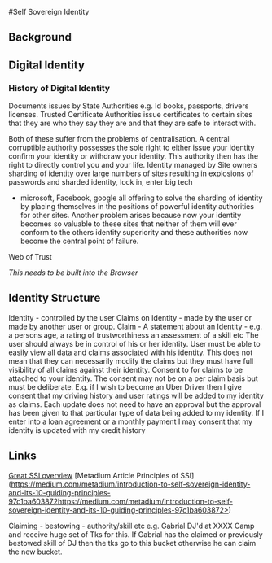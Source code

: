 #Self Sovereign Identity
## Background
## Digital Identity

### History of Digital Identity
Documents issues by State Authorities e.g. Id books, passports, drivers licenses.
Trusted Certificate Authorities issue certificates to certain sites that they are who 
they say they are and that they are safe to interact with.

Both of these suffer from the problems of centralisation.
A central corruptible authority possesses the sole right to either issue your identity
confirm your identity or withdraw your identity. This authority then has the right to 
directly control you and your life.
Identity managed by Site owners sharding of identity over large numbers of sites 
resulting in explosions of passwords and sharded identity, lock in, enter big tech 
- microsoft, Facebook, google all offering to solve the sharding of identity by placing 
themselves in the positions of powerful identity authorities for other sites.
Another problem arises because now your identity becomes so valuable to these sites 
that neither of them will ever conform to the others identity superiority and these 
authorities now become the central point of failure.

Web of Trust 

*This needs to be built into the Browser*

## Identity Structure

Identity - controlled by the user
Claims on Identity - made by the user or made by another user or group.
Claim - A statement about an Identity - e.g. a persons age, a rating of trustworthiness
 an assessment of a skill etc
The user should always be in control of his or her identity.
User must be able to easily view all data and claims associated with his identity. 
This does not mean that they can necessarily modify the claims but they must have 
full visibility of all claims against their identity.
Consent to for claims to be attached to your identity. The consent may not be on a per claim basis but must
be deliberate. E.g. if I wish to become an Uber Driver then I give consent that my driving history and user 
ratings will be added to my identity as claims. Each update does not need to have an approval but the approval
has been given to that particular type of data being added to my identity.
If I enter into a loan agreement or a monthly payment I may consent that my identity is updated with my credit history

## Links

[Great SSI overview](<https://www.lifewithalacrity.com/2016/04/the-path-to-self-soverereign-identity.html>)
[Metadium Article Principles of SSI](<https://medium.com/metadium/introduction-to-self-sovereign-identity-and-its-10-guiding-principles-97c1ba603872>https://medium.com/metadium/introduction-to-self-sovereign-identity-and-its-10-guiding-principles-97c1ba603872>)


Claiming - bestowing - authority/skill etc e.g. Gabrial DJ'd at XXXX Camp and receive 
huge set of Tks for this. If Gabrial has the claimed or previously bestowed skill of DJ
then the tks go to this bucket otherwise he can claim the new bucket.

